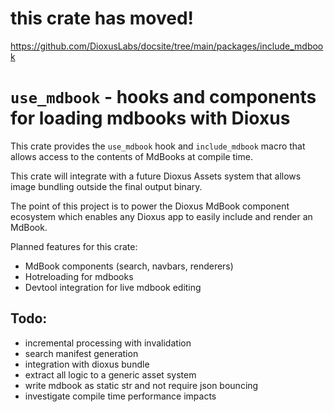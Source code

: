 # this crate has moved!

https://github.com/DioxusLabs/docsite/tree/main/packages/include_mdbook


# `use_mdbook` - hooks and components for loading mdbooks with Dioxus

This crate provides the `use_mdbook` hook and `include_mdbook` macro that allows access to the contents of MdBooks at compile time.

This crate will integrate with a future Dioxus Assets system that allows image bundling outside the final output binary.

The point of this project is to power the Dioxus MdBook component ecosystem which enables any Dioxus app to easily include and render an MdBook.

Planned features for this crate:
- MdBook components (search, navbars, renderers)
- Hotreloading for mdbooks
- Devtool integration for live mdbook editing


## Todo:

- incremental processing with invalidation
- search manifest generation
- integration with dioxus bundle
- extract all logic to a generic asset system
- write mdbook as static str and not require json bouncing
- investigate compile time performance impacts
